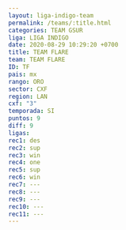 ```yaml
---
layout: liga-indigo-team
permalink: /teams/:title.html
categories: TEAM GSUR
liga: LIGA INDIGO
date: 2020-08-29 10:29:20 +0700
title: TEAM FLARE
team: TEAM FLARE
ID: TF
pais: mx
rango: ORO
sector: CXF
region: LAN
cxf: "3"
temporada: SI
puntos: 9
diff: 9
ligas: 
rec1: des
rec2: sup
rec3: win
rec4: one
rec5: sup
rec6: win
rec7: ---
rec8: ---
rec9: ---
rec10: ---
rec11: ---
---
```




